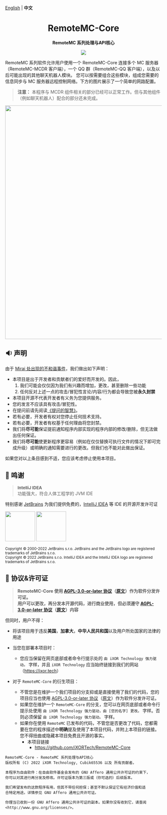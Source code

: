 [English](README.md) | **中文**

<h1 align="center">RemoteMC-Core</h1>

<p align="center">
  <b>RemoteMC 系列处理与API核心</b>
</p>

<p align="center">
  <a href="LICENSE">
    <img src="https://img.shields.io/badge/License-AGPL--3.0--or--later-important?style=for-the-badge" />
  </a>
</p>

RemoteMC 系列软件允许用户使用一个 RemoteMC-Core 连接多个 MC 服务器（RemoteMC-MCDR 客户端），一个 QQ 群（RemoteMC-QQ 客户端），以及以后可能出现的其他聊天机器人模块。
您可以按需要组合这些模块，组成您需要的信息同步与 MC 服务器远程控制网络。下方的图片展示了一个简单的网路配置。

> **注意：** 本程序与 MCDR 组件相关的部分已经可以正常工作。但与其他组件（例如聊天机器人）配合的部分还未完成。

<p align="center">
  <img src="https://img.cubik65536.top/file/Cubik-Image-Hosting-Storage/RemoteMC-Core-Architecture-Design-zh.png" 
  height="750"/>
</p>

## 🔉 声明

由于 [Mirai 处出现的不和谐事件](https://github.com/mamoe/mirai/issues/850)，我们做出如下声明：

- 本项目是出于开发者和贡献者们的爱好而开发的。因此，
  1. 我们可能会仅仅因为我们有兴趣而增加，更改，甚至删除一些功能
  2. 任何反对上述一点的攻击/冒犯性言论/内容/行为都会导致您被**永久封禁**
- 本项目开源不代表开发者有义务为您提供服务。
- 您的发言不应该具有攻击/冒犯性。
- 在提问前请先阅读[《提问的智慧》](https://github.com/ryanhanwu/How-To-Ask-Questions-The-Smart-Way/blob/main/README-zh_CN.md)。
- 若有必要，开发者有权对您停止任何技术支持。
- 若有必要，开发者有权基于任何理由将您封禁。
- 我们将**尽可能**保证提前通知程序内部实现的程序内部的修改/删除，但无法做出任何保证。
- 我们将**尽可能**使更新程序更容易（例如在仅仅替换可执行文件的情况下即可完成升级）或明确的通知需要进行的更改。但我们也不能对此做出保证。

如果您对以上条目感到不适，您应该考虑停止使用本项目。

## 🎊 鸣谢

> <span style="font-size: 0.96em">**IntelliJ IDEA**</span><br/>功能强大，符合人体工程学的 JVM IDE

特别感谢 [JetBrains](https://www.jetbrains.com/?from=RemoteMC-Core) 为我们提供免费的，[IntelliJ IDEA](https://www.jetbrains.com/idea/?from=RemoteMC-Core) 等 IDE 的开源开发许可证

[<img src="https://resources.jetbrains.com/storage/products/company/brand/logos/jb_beam.png" height="96"/>](https://www.jetbrains.com/?from=RemoteMC-Core)
[<img src="https://resources.jetbrains.com/storage/products/company/brand/logos/IntelliJ_IDEA.png" height="96"/>](https://www.jetbrains.com/idea/?from=RemoteMC-Core)

<sup>Copyright © 2000-2022 JetBrains s.r.o. JetBrains and the JetBrains logo are registered trademarks of JetBrains s.r.o.</sup>
<br/>
<sup>Copyright © 2022 JetBrains s.r.o. IntelliJ IDEA and the IntelliJ IDEA logo are registered trademarks of JetBrains s.r.o.</sup>

## 📜 协议&许可证

> **RemoteMC-Core 使用 [AGPL-3.0-or-later 协议](license-translations/LICENSE-zh.md)（[原文](LICENSE)）作为软件分发许可证。<br/>
用户可以更改，再分发本开源代码，进行商业使用，但必须遵守 [AGPL-3.0-or-later 协议](license-translations/LICENSE-zh.md)（[原文](LICENSE)）内容**

但同时，用户不得：
- 将该项目用于违反**美国**，**加拿大**，**中华人民共和国**以及用户所处国家的法律的用途


- 当您在部署本项目时：
  - 您应当保留在网页底部或者命令行提示处的 `由 iXOR Technology 强力驱动。` 字样，并且 `iXOR Technology` 应当始终链接到我们的网站（<https://ixor.tech>）


- 对于 `RemoteMC-Core` 的衍生项目：
  - 不管您是在维护一个我们项目的分支抑或是直接使用了我们的代码，您的项目应当也使用 [AGPL-3.0-or-later 协议](license-translations/LICENSE-zh.md)（[原文](LICENSE)）作为软件分发许可证。
  - 如果您在维护一个 `RemoteMC-Core` 的分支，您可以在网页底部或者命令行提示处使用 `由 iXOR Technology 强力驱动，由 [您的名字] 更改。` 字样。否则必须保留 `由 iXOR Technology 强力驱动。` 字样。
  - 如果你在使用 `RemoteMC` 已发布的代码，不管您是否更改了代码，您都需要在您的程序描述中**明确**提及使用了本项目代码，并附上本项目的链接。您不得扭曲或隐藏本项目免费且开源的事实。
    - 本项目链接
      - https://github.com/iXORTech/RemoteMC-Core


``` text
RemoteMC-Core - RemoteMC 系列处理与API核心
版权所有 (C) 2022 iXOR Technology, Cubik65536 以及 所有贡献者。

本程序为自由软件：在自由软件基金会发布的 GNU Affero 通用公共许可证的约束下，
你可以对其进行再分发及修改。许可证版本为第三版或（你可选的）后续版本。

我们希望发布的这款程序有用，但其不带任何担保；甚至不默认保证它有经济价值和适
合特定用途。详情参见 GNU Affero 通用公共许可证。

你理当已收到一份 GNU Affero 通用公共许可证的副本。如果你没有收到它，请查阅
<http://www.gnu.org/licenses/>。
```

